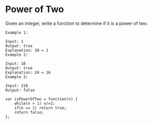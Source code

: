 # Power of Two

Given an integer, write a function to determine if it is a power of two.

```
Example 1:

Input: 1
Output: true
Explanation: 20 = 1
Example 2:

Input: 16
Output: true
Explanation: 24 = 16
Example 3:

Input: 218
Output: false
```

```
var isPowerOfTwo = function(n) {
    while(n > 1) n/=2;
    if(n == 1) return true;
    return false;
};
```
